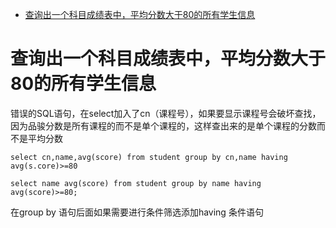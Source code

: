 * [查询出一个科目成绩表中，平均分数大于80的所有学生信息](#查询出一个科目成绩表中平均分数大于80的所有学生信息)



# 查询出一个科目成绩表中，平均分数大于80的所有学生信息

错误的SQL语句，在select加入了cn（课程号），如果要显示课程号会破坏查找，因为品骏分数是所有课程的而不是单个课程的，这样查出来的是单个课程的分数而不是平均分数
```
select cn,name,avg(score) from student group by cn,name having avg(s.core)>=80
```

```
select name avg(score) from student group by name having avg(score)>=80;
```
在group by 语句后面如果需要进行条件筛选添加having 条件语句
